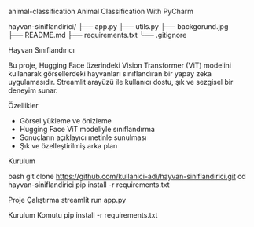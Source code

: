 animal-classification
Animal Classification With PyCharm

hayvan-siniflandirici/
├── app.py
├── utils.py
├── backgorund.jpg      
├── README.md
├── requirements.txt
└── .gitignore          


Hayvan Sınıflandırıcı

Bu proje, Hugging Face üzerindeki Vision Transformer (ViT) modelini kullanarak görsellerdeki hayvanları sınıflandıran bir yapay zeka uygulamasıdır. Streamlit arayüzü ile kullanıcı dostu, şık ve sezgisel bir deneyim sunar.

Özellikler

- Görsel yükleme ve önizleme
- Hugging Face ViT modeliyle sınıflandırma
- Sonuçların açıklayıcı metinle sunulması
- Şık ve özelleştirilmiş arka plan

Kurulum

bash
git clone https://github.com/kullanici-adi/hayvan-siniflandirici.git
cd hayvan-siniflandirici
pip install -r requirements.txt

Proje Çalıştırma
streamlit run app.py

Kurulum Komutu
pip install -r requirements.txt



